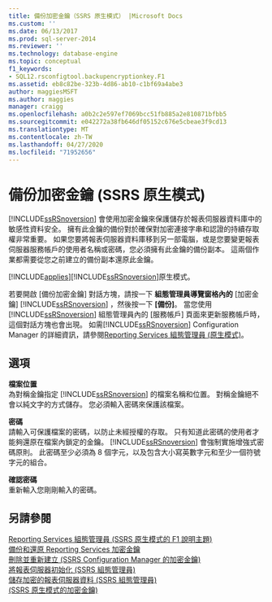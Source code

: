 ```yaml
---
title: 備份加密金鑰（SSRS 原生模式） |Microsoft Docs
ms.custom: ''
ms.date: 06/13/2017
ms.prod: sql-server-2014
ms.reviewer: ''
ms.technology: database-engine
ms.topic: conceptual
f1_keywords:
- SQL12.rsconfigtool.backupencryptionkey.F1
ms.assetid: eb8c82be-323b-4d86-ab10-c1bf69a4abe3
author: maggiesMSFT
ms.author: maggies
manager: craigg
ms.openlocfilehash: a0b2c2e597ef7069bcc51fb885a2e810871bfbb5
ms.sourcegitcommit: e042272a38fb646df05152c676e5cbeae3f9cd13
ms.translationtype: MT
ms.contentlocale: zh-TW
ms.lasthandoff: 04/27/2020
ms.locfileid: "71952656"
---
```

# <a name="backup-encryption-key-ssrs-native-mode"></a>備份加密金鑰 (SSRS 原生模式)
  [!INCLUDE[ssRSnoversion](../../includes/ssrsnoversion-md.md)] 會使用加密金鑰來保護儲存於報表伺服器資料庫中的敏感性資料安全。 擁有此金鑰的備份對於確保對加密連接字串和認證的持續存取權非常重要。 如果您要將報表伺服器資料庫移到另一部電腦，或是您要變更報表伺服器服務帳戶的使用者名稱或密碼，您必須擁有此金鑰的備份副本。 這兩個作業都需要從您之前建立的備份副本還原此金鑰。  
  
 [!INCLUDE[applies](../../includes/applies-md.md)][!INCLUDE[ssRSnoversion](../../includes/ssrsnoversion-md.md)]原生模式。  
  
 若要開啟 [備份加密金鑰] 對話方塊，請按一下 **組態管理員導覽窗格內的** [加密金鑰] [!INCLUDE[ssRSnoversion](../../includes/ssrsnoversion-md.md)] ，然後按一下 **[備份]**。 當您使用 [!INCLUDE[ssRSnoversion](../../includes/ssrsnoversion-md.md)] 組態管理員內的 [服務帳戶] 頁面來更新服務帳戶時，這個對話方塊也會出現。 如需[!INCLUDE[ssRSnoversion](../../includes/ssrsnoversion-md.md)] Configuration Manager 的詳細資訊，請參閱[Reporting Services 組態管理員 &#40;原生模式&#41;](../../../2014/sql-server/install/reporting-services-configuration-manager-native-mode.md)。  
  
## <a name="options"></a>選項  
 **檔案位置**  
 為對稱金鑰指定 [!INCLUDE[ssRSnoversion](../../includes/ssrsnoversion-md.md)] 的檔案名稱和位置。 對稱金鑰絕不會以純文字的方式儲存。 您必須輸入密碼來保護該檔案。  
  
 **密碼**  
 請輸入可保護檔案的密碼，以防止未經授權的存取。 只有知道此密碼的使用者才能夠還原在檔案內鎖定的金鑰。 [!INCLUDE[ssRSnoversion](../../includes/ssrsnoversion-md.md)] 會強制實施增強式密碼原則。 此密碼至少必須為 8 個字元，以及包含大小寫英數字元和至少一個符號字元的組合。  
  
 **確認密碼**  
 重新輸入您剛剛輸入的密碼。  
  
## <a name="see-also"></a>另請參閱  
 [Reporting Services 組態管理員 &#40;SSRS 原生模式的 F1 說明主題&#41;](../../../2014/sql-server/install/reporting-services-configuration-manager-f1-help-topics-ssrs-native-mode.md)   
 [備份和還原 Reporting Services 加密金鑰](../../reporting-services/install-windows/ssrs-encryption-keys-back-up-and-restore-encryption-keys.md)   
 [刪除並重新建立 &#40;SSRS Configuration Manager 的加密金鑰&#41;](../../reporting-services/install-windows/ssrs-encryption-keys-delete-and-re-create-encryption-keys.md)   
 [將報表伺服器初始化 &#40;SSRS 組態管理員&#41;](../../reporting-services/install-windows/ssrs-encryption-keys-initialize-a-report-server.md)   
 [儲存加密的報表伺服器資料 &#40;SSRS 組態管理員&#41;](../../reporting-services/install-windows/ssrs-encryption-keys-store-encrypted-report-server-data.md)   
 [&#40;SSRS 原生模式的加密金鑰&#41;](../../../2014/sql-server/install/encryption-keys-ssrs-native-mode.md)  
  
  
